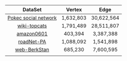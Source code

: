 |                           DataSet                            |  Vertex   |    Edge    |
| :----------------------------------------------------------: | :-------: | :--------: |
| [Pokec social network](https://snap.stanford.edu/data/soc-Pokec.html) | 1,632,803 | 30,622,564 |
| [wiki-topcats](https://snap.stanford.edu/data/wiki-topcats.html) | 1,791,489 | 28,511,807 |
| [amazon0601](https://snap.stanford.edu/data/amazon0601.html) |  403,394  | 3,387,388  |
| [roadNet-PA](https://snap.stanford.edu/data/roadNet-PA.html) | 1,088,092 | 1,541,898  |
| [web-BerkStan](https://snap.stanford.edu/data/web-BerkStan.html) |  685,230  | 7,600,595  |
|                                                              |           |            |



